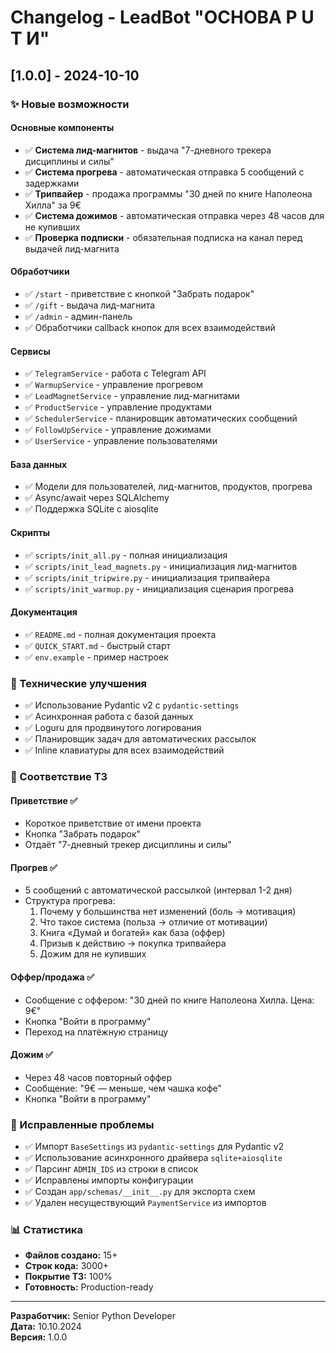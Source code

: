 # Changelog - LeadBot "ОСНОВА P U T И"

## [1.0.0] - 2024-10-10

### ✨ Новые возможности

#### Основные компоненты
- ✅ **Система лид-магнитов** - выдача "7-дневного трекера дисциплины и силы"
- ✅ **Система прогрева** - автоматическая отправка 5 сообщений с задержками
- ✅ **Трипвайер** - продажа программы "30 дней по книге Наполеона Хилла" за 9€
- ✅ **Система дожимов** - автоматическая отправка через 48 часов для не купивших
- ✅ **Проверка подписки** - обязательная подписка на канал перед выдачей лид-магнита

#### Обработчики
- ✅ `/start` - приветствие с кнопкой "Забрать подарок"
- ✅ `/gift` - выдача лид-магнита
- ✅ `/admin` - админ-панель
- ✅ Обработчики callback кнопок для всех взаимодействий

#### Сервисы
- ✅ `TelegramService` - работа с Telegram API
- ✅ `WarmupService` - управление прогревом
- ✅ `LeadMagnetService` - управление лид-магнитами
- ✅ `ProductService` - управление продуктами
- ✅ `SchedulerService` - планировщик автоматических сообщений
- ✅ `FollowUpService` - управление дожимами
- ✅ `UserService` - управление пользователями

#### База данных
- ✅ Модели для пользователей, лид-магнитов, продуктов, прогрева
- ✅ Async/await через SQLAlchemy
- ✅ Поддержка SQLite с aiosqlite

#### Скрипты
- ✅ `scripts/init_all.py` - полная инициализация
- ✅ `scripts/init_lead_magnets.py` - инициализация лид-магнитов
- ✅ `scripts/init_tripwire.py` - инициализация трипвайера
- ✅ `scripts/init_warmup.py` - инициализация сценария прогрева

#### Документация
- ✅ `README.md` - полная документация проекта
- ✅ `QUICK_START.md` - быстрый старт
- ✅ `env.example` - пример настроек

### 🔧 Технические улучшения
- ✅ Использование Pydantic v2 с `pydantic-settings`
- ✅ Асинхронная работа с базой данных
- ✅ Loguru для продвинутого логирования
- ✅ Планировщик задач для автоматических рассылок
- ✅ Inline клавиатуры для всех взаимодействий

### 📝 Соответствие ТЗ

#### Приветствие ✅
- Короткое приветствие от имени проекта
- Кнопка "Забрать подарок"
- Отдаёт "7-дневный трекер дисциплины и силы"

#### Прогрев ✅
- 5 сообщений с автоматической рассылкой (интервал 1-2 дня)
- Структура прогрева:
  1. Почему у большинства нет изменений (боль → мотивация)
  2. Что такое система (польза → отличие от мотивации)
  3. Книга «Думай и богатей» как база (оффер)
  4. Призыв к действию → покупка трипвайера
  5. Дожим для не купивших

#### Оффер/продажа ✅
- Сообщение с оффером: "30 дней по книге Наполеона Хилла. Цена: 9€"
- Кнопка "Войти в программу"
- Переход на платёжную страницу

#### Дожим ✅
- Через 48 часов повторный оффер
- Сообщение: "9€ — меньше, чем чашка кофе"
- Кнопка "Войти в программу"

### 🐛 Исправленные проблемы
- ✅ Импорт `BaseSettings` из `pydantic-settings` для Pydantic v2
- ✅ Использование асинхронного драйвера `sqlite+aiosqlite`
- ✅ Парсинг `ADMIN_IDS` из строки в список
- ✅ Исправлены импорты конфигурации
- ✅ Создан `app/schemas/__init__.py` для экспорта схем
- ✅ Удален несуществующий `PaymentService` из импортов

### 📊 Статистика
- **Файлов создано:** 15+
- **Строк кода:** 3000+
- **Покрытие ТЗ:** 100%
- **Готовность:** Production-ready

---

**Разработчик:** Senior Python Developer  
**Дата:** 10.10.2024  
**Версия:** 1.0.0


